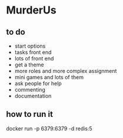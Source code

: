 # MurderUs

## to do
- start options
- tasks front end
- lots of front end
- get a theme
- more roles and more complex assignment
- mini games and lots of them
- ask people for help
- commenting
- documentation


## how to run it
docker run -p 6379:6379 -d redis:5
